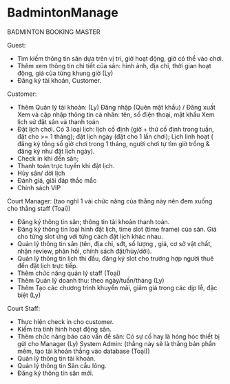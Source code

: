 ﻿# BadmintonManage
BADMINTON BOOKING MASTER

Guest:
- Tìm kiếm thông tin sân dựa trên vị trí, giờ hoạt động, giờ có thể vào chơi.
- Thêm xem thông tin chi tiết của sân: hình ảnh, địa chỉ, thời gian hoạt động, giá của từng khung giờ (Ly)
- Đăng ký tài khoản, Customer.

Customer:
- Thêm Quản lý tài khoản: (Ly)
Đăng nhập (Quên mật khẩu) / Đăng xuất
Xem và cập nhập thông tin cá nhân: tên, số điện thoại, mật khẩu
Xem lịch sử đặt sân và thanh toán
- Đặt lịch chơi. Có 3 loại lịch: lịch cố định (giờ + thứ cố định trong tuần, đặt cho >= 1 tháng); đặt lịch ngày (đặt cho 1 lần chơi); Lịch linh hoạt ( đăng ký tổng số giờ chơi trong 1 tháng, người chơi tự tìm giờ trống & đăng ký như đặt lịch ngày).
- Check in khi đến sân;
- Thanh toán trực tuyến khi đặt lịch.
- Hủy sân/ dời lịch
- Đánh giá, giải đáp thắc mắc
- Chính sách VIP

Court Manager: (tao nghĩ 1 vài chức năng của thằng này nên đem xuống cho thằng staff (Toại))
- Đăng ký thông tin sân; thông tin tài khoản thanh toán.
- Đăng ký thông tin loại hình đặt lịch, time slot (time frame) của sân. Giá cho từng slot ứng với từng cách đặt lịch khác nhau.
- Quản lý thông tin sân (tên, địa chỉ, sđt, số lượng , giá, cơ sở vật chất, nhận review, phản hồi, chính sách đặt/hủy/dời).
- Quản lý thông tin lịch thi đấu, đăng ký slot cho trường hợp người thuê đến đặt lịch trực tiếp.
- Thêm chức năng quản lý staff (Toại)
- Thêm Quản lý doanh thu: theo ngày/tuần/tháng (Ly)
- Thêm Tạo các chương trình khuyến mãi, giảm giá trong các dịp lễ, đặc biệt (Ly)

Court Staff:
- Thực hiện check in cho customer.
- Kiểm tra tình hình hoạt động sân.
- Thêm chức năng báo cáo vấn đề sân: Có sự cố hay là hỏng hóc thiết bị gửi cho Manager (Ly)
System Admin: (thằng này sẽ là thằng bán phần mềm, tạo tài khoản thẳng vào database (Toại))
- Quản lý thông tin tài khoản.
- Quản lý thông tin Sân cầu lông.
- Đăng ký thông tin sân mới.
